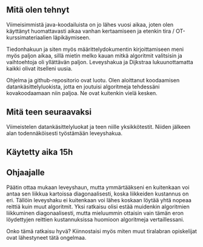 ## Mitä olen tehnyt
Viimeisimmistä java-koodailuista on jo lähes vuosi aikaa, joten olen käyttänyt 
huomattavasti aikaa vanhan kertaamiseen ja etenkin tira / OT-kurssimateriaalien 
läpikäymiseen.

Tiedonhakuun ja siten myös määrittelydokumentin kirjoittamiseen meni myös paljon aikaa, sillä mietin melko kauan mitkä algoritmit valitsisin ja vaihtoehtoja oli 
yllättävän paljon. Leveyshakua ja Dijkstraa lukuunottamatta kaikki olivat itselleni uusia.

Ohjelma ja github-repositorio ovat luotu. Olen aloittanut koodaamisen datankäsittelyluokista, jotta en joutuisi algoritmeja tehdessäni kovakoodaamaan niin paljoa. Ne 
ovat kuitenkin vielä kesken.

## Mitä teen seuraavaksi
Viimeistelen datankäsittelyluokat ja teen niille yksikkötestit. Niiden jälkeen alan todennäköisesti työstämään leveyshakua.

## Käytetty aika 15h

## Ohjaajalle
Päätin ottaa mukaan leveyshaun, mutta ymmärtääkseni en kuitenkaan voi antaa sen liikkua kartoissa diagonaalisesti, koska liikkeiden kustannus on eri. Tällöin leveyshaku 
ei kuitenkaan voi lähes koskaan löytää yhtä nopeaa reittiä kuin muut algoritmit. Yksi ratkaisu olisi estää muidenkin algoritmien liikkuminen diagonaalisesti, mutta 
mieluummin ottaisin vain tämän eron löydettyjen reittien kustannuksissa huomioon algoritmeja vertaillessani.

Onko tämä ratkaisu hyvä? Kiinnostaisi myös miten muut tiralabran opiskelijat ovat lähestyneet tätä ongelmaa.
